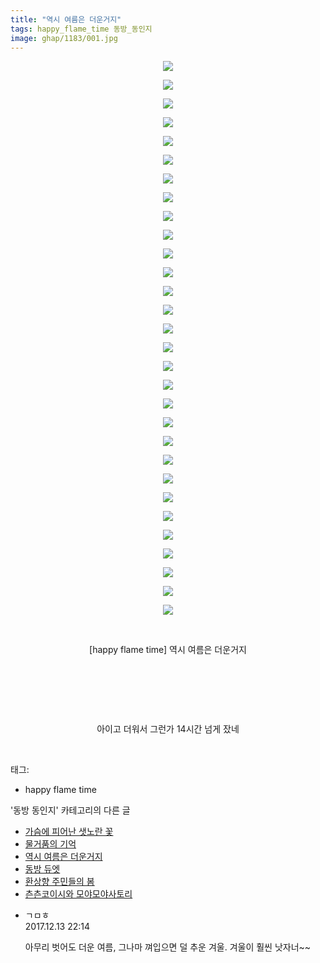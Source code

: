 ```yaml
---
title: "역시 여름은 더운거지"
tags: happy_flame_time 동방_동인지
image: ghap/1183/001.jpg
---
```

<div class="article">
<p style="text-align: center; clear: none; float: none;"><img src="{{ site.nasurl }}/ghap/1183/001.jpg"/></p>
<p style="text-align: center; clear: none; float: none;"><img src="{{ site.nasurl }}/ghap/1183/002.jpg"/></p>
<p style="text-align: center; clear: none; float: none;"><img src="{{ site.nasurl }}/ghap/1183/003.jpg"/></p>
<p style="text-align: center; clear: none; float: none;"><img src="{{ site.nasurl }}/ghap/1183/004.jpg"/></p>
<p style="text-align: center; clear: none; float: none;"><img src="{{ site.nasurl }}/ghap/1183/005.jpg"/></p>
<p style="text-align: center; clear: none; float: none;"><img src="{{ site.nasurl }}/ghap/1183/006.jpg"/></p>
<p style="text-align: center; clear: none; float: none;"><img src="{{ site.nasurl }}/ghap/1183/007.jpg"/></p>
<p style="text-align: center; clear: none; float: none;"><img src="{{ site.nasurl }}/ghap/1183/008.jpg"/></p>
<p style="text-align: center; clear: none; float: none;"><img src="{{ site.nasurl }}/ghap/1183/009.jpg"/></p>
<p style="text-align: center; clear: none; float: none;"><img src="{{ site.nasurl }}/ghap/1183/010.jpg"/></p>
<p style="text-align: center; clear: none; float: none;"><img src="{{ site.nasurl }}/ghap/1183/011.jpg"/></p>
<p style="text-align: center; clear: none; float: none;"><img src="{{ site.nasurl }}/ghap/1183/012.jpg"/></p>
<p style="text-align: center; clear: none; float: none;"><img src="{{ site.nasurl }}/ghap/1183/013.jpg"/></p>
<p style="text-align: center; clear: none; float: none;"><img src="{{ site.nasurl }}/ghap/1183/014.jpg"/></p>
<p style="text-align: center; clear: none; float: none;"><img src="{{ site.nasurl }}/ghap/1183/015.jpg"/></p>
<p style="text-align: center; clear: none; float: none;"><img src="{{ site.nasurl }}/ghap/1183/016.jpg"/></p>
<p style="text-align: center; clear: none; float: none;"><img src="{{ site.nasurl }}/ghap/1183/017.jpg"/></p>
<p style="text-align: center; clear: none; float: none;"><img src="{{ site.nasurl }}/ghap/1183/018.jpg"/></p>
<p style="text-align: center; clear: none; float: none;"><img src="{{ site.nasurl }}/ghap/1183/019.jpg"/></p>
<p style="text-align: center; clear: none; float: none;"><img src="{{ site.nasurl }}/ghap/1183/020.jpg"/></p>
<p style="text-align: center; clear: none; float: none;"><img src="{{ site.nasurl }}/ghap/1183/021.jpg"/></p>
<p style="text-align: center; clear: none; float: none;"><img src="{{ site.nasurl }}/ghap/1183/022.jpg"/></p>
<p style="text-align: center; clear: none; float: none;"><img src="{{ site.nasurl }}/ghap/1183/023.jpg"/></p>
<p style="text-align: center; clear: none; float: none;"><img src="{{ site.nasurl }}/ghap/1183/024.jpg"/></p>
<p style="text-align: center; clear: none; float: none;"><img src="{{ site.nasurl }}/ghap/1183/025.jpg"/></p>
<p style="text-align: center; clear: none; float: none;"><img src="{{ site.nasurl }}/ghap/1183/026.jpg"/></p>
<p style="text-align: center; clear: none; float: none;"><img src="{{ site.nasurl }}/ghap/1183/027.jpg"/></p>
<p style="text-align: center; clear: none; float: none;"><img src="{{ site.nasurl }}/ghap/1183/028.jpg"/></p>
<p style="text-align: center; clear: none; float: none;"><img src="{{ site.nasurl }}/ghap/1183/029.jpg"/></p>
<p style="text-align: center; clear: none; float: none;"><img src="{{ site.nasurl }}/ghap/1183/030.jpg"/></p>
<p style="text-align: center; clear: none; float: none;"><br/></p>
<p style="text-align: center; clear: none; float: none;">[happy flame time] 역시 여름은 더운거지</p>
<p style="text-align: center; clear: none; float: none;"><br/></p>
<p style="text-align: center; clear: none; float: none;"><br/></p>
<p style="text-align: center; clear: none; float: none;"><br/></p>
<p style="text-align: center; clear: none; float: none;">아이고 더워서 그런가 14시간 넘게 잤네</p>
<p><br/></p>
</div><div class="tagTrail">
<p>태그: </p>
<ul>
<li>happy flame time</li>
</ul>
</div><div class="another">
<p>'동방 동인지' 카테고리의 다른 글</p>
<ul>
<li><a href="/2016-07-28-ghap_1187">가슴에 피어난 샛노란 꽃</a></li>
<li><a href="/2016-07-28-ghap_1186">물거품의 기억</a></li>
<li><a href="/2016-07-28-ghap_1183">역시 여름은 더운거지</a></li>
<li><a href="/2016-07-28-ghap_1181">동방 듀엣</a></li>
<li><a href="/2016-07-28-ghap_1180">환상향 주민들의 봄</a></li>
<li><a href="/2016-07-28-ghap_1179">츤츤코이시와 모야모야사토리</a></li>
</ul>
</div><div class="cb_module cb_fluid">
<div class="cb_wrt cb_profile">
<div class="comment">
<ul>
<li class="cb_thumb_off" id="comment15151538">
<div class="cb_comment_area">
<div class="cb_info_area">
<div class="cb_section">
<span class="cb_nick_name">ㄱㅁㅎ</span>
</div>
<div class="cb_section">
<span class="cb_date">2017.12.13 22:14 </span>
</div>
</div>
<div class="cb_dsc_comment">
<p class="cb_dsc">
											아무리 벗어도 더운 여름, 그나마 껴입으면 덜 추운 겨울. 겨울이 훨씬 낫자너~~
										</p>
</div>
</div></li>
</ul>
</div>
</div><!-- commentList close -->
</div>